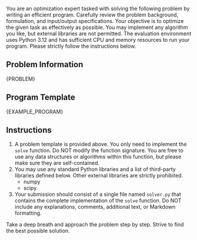 You are an optimization expert tasked with solving the following problem by writing an efficient program. Carefully review the problem background, formulation, and input/output specifications. Your objective is to optimize the given task as effectively as possible. You may implement any algorithm you like, but external libraries are not permitted. The evaluation environment uses Python 3.12 and has sufficient CPU and memory resources to run your program. Please strictly follow the instructions below.

## Problem Information
{PROBLEM}

## Program Template
{EXAMPLE_PROGRAM}

## Instructions
1. A problem template is provided above. You only need to implement the `solve` function. Do NOT modify the function signature. You are free to use any data structures or algorithms within this function, but please make sure they are self-contained.
2. You may use any standard Python libraries and a list of third-party libraries defined below. Other external libraries are strictly prohibited.
    - numpy
    - scipy
3. Your submission should consist of a single file named `solver.py` that contains the complete implementation of the `solve` function. Do NOT include any explanations, comments, additional text, or Markdown formatting.

Take a deep breath and approach the problem step by step. Strive to find the best possible solution.
